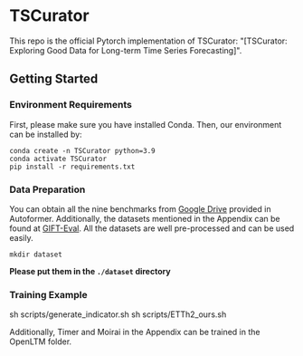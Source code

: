 # TSCurator

This repo is the official Pytorch implementation of TSCurator: "[TSCurator: Exploring Good Data for Long-term Time Series Forecasting]". 


## Getting Started
### Environment Requirements

First, please make sure you have installed Conda. Then, our environment can be installed by:
```
conda create -n TSCurator python=3.9
conda activate TSCurator
pip install -r requirements.txt
```

### Data Preparation

You can obtain all the nine benchmarks from [Google Drive](https://drive.google.com/drive/folders/1ZOYpTUa82_jCcxIdTmyr0LXQfvaM9vIy) provided in Autoformer. Additionally, the datasets mentioned in the Appendix can be found at [GIFT-Eval](https://github.com/SalesforceAIResearch/gift-eval). All the datasets are well pre-processed and can be used easily.

```
mkdir dataset
```
**Please put them in the `./dataset` directory**

### Training Example
sh scripts/generate_indicator.sh
sh scripts/ETTh2_ours.sh

Additionally, Timer and Moirai in the Appendix can be trained in the OpenLTM folder.
